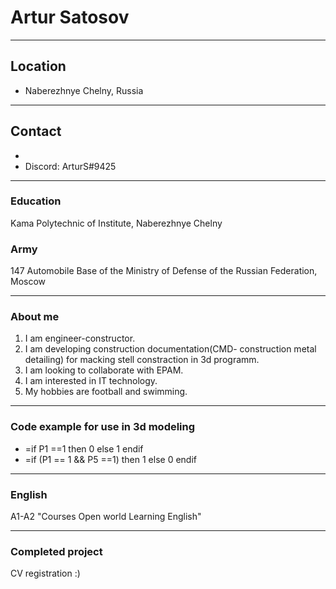 #  Artur Satosov  #
***
## Location ##
- Naberezhnye Chelny, Russia
---
## Contact ##
* 
* Discord: ArturS#9425
---
### Education ###
Kama Polytechnic of Institute, Naberezhnye Chelny
### Army ###
147 Automobile Base of the Ministry of Defense of the Russian Federation, Moscow
___

### About me ###
1. I am engineer-constructor.
2. I am developing construction documentation(CMD- construction metal detailing) for macking stell constraction in 3d programm.
3. I am looking to collaborate with EPAM.
4. I am interested in IT technology. 
5. My hobbies are football and swimming.
---
### Code example for use in 3d modeling ###
* =if P1 ==1 then 0 else 1 endif
* =if (P1 == 1 && P5 ==1) then 1 else 0 endif
***
### English ###
A1-A2
"Courses Open world Learning English"
***
### Completed project ###
CV registration :)
